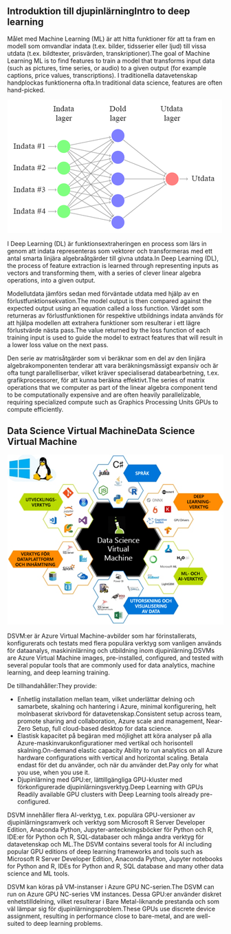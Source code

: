 ## <a name="intro-to-deep-learning"></a><span data-ttu-id="785a7-101">Introduktion till djupinlärning</span><span class="sxs-lookup"><span data-stu-id="785a7-101">Intro to deep learning</span></span>

<span data-ttu-id="785a7-102">Målet med Machine Learning (ML) är att hitta funktioner för att ta fram en modell som omvandlar indata (t.ex. bilder, tidsserier eller ljud) till vissa utdata (t.ex. bildtexter, prisvärden, transkriptioner).</span><span class="sxs-lookup"><span data-stu-id="785a7-102">The goal of Machine Learning ML is to find features to train a model that transforms input data (such as pictures, time series, or audio) to a given output (for example captions, price values, transcriptions).</span></span> <span data-ttu-id="785a7-103">I traditionella datavetenskap handplockas funktionerna ofta.</span><span class="sxs-lookup"><span data-stu-id="785a7-103">In traditional data science, features are often hand-picked.</span></span>

![Ett kanoniskt exempel på ett framåtmatande djupt neuralt nätverk.](../media/2-image1.PNG)

<span data-ttu-id="785a7-105">I Deep Learning (DL) är funktionsextraheringen en process som lärs in genom att indata representeras som vektorer och transformeras med ett antal smarta linjära algebraåtgärder till givna utdata.</span><span class="sxs-lookup"><span data-stu-id="785a7-105">In Deep Learning (DL), the process of feature extraction is learned through representing inputs as vectors and transforming them, with a series of clever linear algebra operations, into a given output.</span></span>  

<span data-ttu-id="785a7-106">Modellutdata jämförs sedan med förväntade utdata med hjälp av en förlustfunktionsekvation.</span><span class="sxs-lookup"><span data-stu-id="785a7-106">The model output is then compared against the expected output using an equation called a loss function.</span></span> <span data-ttu-id="785a7-107">Värdet som returneras av förlustfunktionen för respektive utbildnings indata används för att hjälpa modellen att extrahera funktioner som resulterar i ett lägre förlustvärde nästa pass.</span><span class="sxs-lookup"><span data-stu-id="785a7-107">The value returned by the loss function of each training input is used to guide the model to extract features that will result in a lower loss value on the next pass.</span></span>  
 
<span data-ttu-id="785a7-108">Den serie av matrisåtgärder som vi beräknar som en del av den linjära algebrakomponenten tenderar att vara beräkningsmässigt expansiv och är ofta tungt parallelliserbar, vilket kräver specialiserad databearbetning, t.ex. grafikprocessorer, för att kunna beräkna effektivt.</span><span class="sxs-lookup"><span data-stu-id="785a7-108">The series of matrix operations that we computer as part of the linear algebra component tend to be computationally expensive and are often heavily parallelizable, requiring specialized compute such as Graphics Processing Units GPUs to compute efficiently.</span></span>

## <a name="data-science-virtual-machine"></a><span data-ttu-id="785a7-109">Data Science Virtual Machine</span><span class="sxs-lookup"><span data-stu-id="785a7-109">Data Science Virtual Machine</span></span>

![DSVM-alternativ](../media/2-image2.PNG)

<span data-ttu-id="785a7-111">DSVM:er är Azure Virtual Machine-avbilder som har förinstallerats, konfigurerats och testats med flera populära verktyg som vanligen används för dataanalys, maskininlärning och utbildning inom djupinlärning.</span><span class="sxs-lookup"><span data-stu-id="785a7-111">DSVMs are Azure Virtual Machine images, pre-installed, configured, and tested with several popular tools that are commonly used for data analytics, machine learning, and deep learning training.</span></span>

<span data-ttu-id="785a7-112">De tillhandahåller:</span><span class="sxs-lookup"><span data-stu-id="785a7-112">They provide:</span></span>

- <span data-ttu-id="785a7-113">Enhetlig installation mellan team, vilket underlättar delning och samarbete, skalning och hantering i Azure, minimal konfigurering, helt molnbaserat skrivbord för datavetenskap.</span><span class="sxs-lookup"><span data-stu-id="785a7-113">Consistent setup across team, promote sharing and collaboration, Azure scale and management, Near-Zero Setup, full cloud-based desktop for data science.</span></span>
- <span data-ttu-id="785a7-114">Elastisk kapacitet på begäran med möjlighet att köra analyser på alla Azure-maskinvarukonfigurationer med vertikal och horisontell skalning.</span><span class="sxs-lookup"><span data-stu-id="785a7-114">On-demand elastic capacity Ability to run analytics on all Azure hardware configurations with vertical and horizontal scaling.</span></span> <span data-ttu-id="785a7-115">Betala endast för det du använder, och när du använder det.</span><span class="sxs-lookup"><span data-stu-id="785a7-115">Pay only for what you use, when you use it.</span></span>
- <span data-ttu-id="785a7-116">Djupinlärning med GPU:er, lättillgängliga GPU-kluster med förkonfigurerade djupinlärningsverktyg.</span><span class="sxs-lookup"><span data-stu-id="785a7-116">Deep Learning with GPUs Readily available GPU clusters with Deep Learning tools already pre-configured.</span></span> 

<span data-ttu-id="785a7-117">DSVM innehåller flera AI-verktyg, t.ex. populära GPU-versioner av djupinlärningsramverk och verktyg som Microsoft R Server Developer Edition, Anaconda Python, Jupyter-anteckningsböcker för Python och R, IDE:er för Python och R, SQL-databaser och många andra verktyg för datavetenskap och ML.</span><span class="sxs-lookup"><span data-stu-id="785a7-117">The DSVM contains several tools for AI including popular GPU editions of deep learning frameworks and tools such as Microsoft R Server Developer Edition, Anaconda Python, Jupyter notebooks for Python and R, IDEs for Python and R, SQL database and many other data science and ML tools.</span></span>

<span data-ttu-id="785a7-118">DSVM kan köras på VM-instanser i Azure GPU NC-serien.</span><span class="sxs-lookup"><span data-stu-id="785a7-118">The DSVM can run on Azure GPU NC-series VM instances.</span></span> <span data-ttu-id="785a7-119">Dessa GPU:er använder diskret enhetstilldelning, vilket resulterar i Bare Metal-liknande prestanda och som väl lämpar sig för djupinlärningsproblem.</span><span class="sxs-lookup"><span data-stu-id="785a7-119">These GPUs use discrete device assignment, resulting in performance close to bare-metal, and are well-suited to deep learning problems.</span></span>

<!--### Quiz? 

What is the goal of machine learning? 
How is traditional machine learning different from deep learning? 
Why are GPU's often used for deep learning? 
What does the DSVM provide? -->
